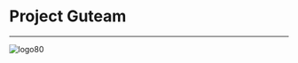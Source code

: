 # Project Guteam
-----------------------
![logo80](https://github.com/DHKwak00/Guteam/assets/124860244/3894cebd-aa33-474e-9da7-0c7c7a0863a3)
